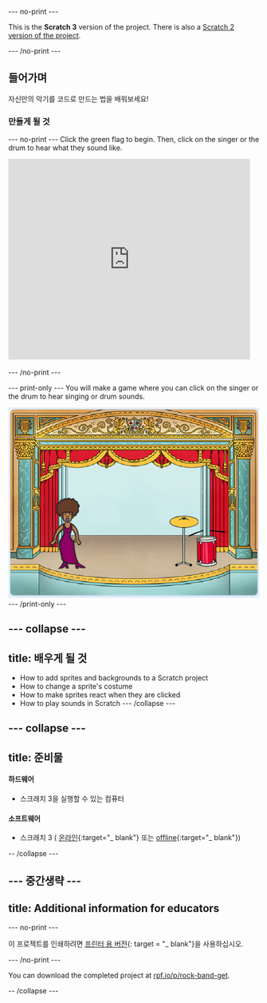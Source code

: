 \--- no-print \---

This is the **Scratch 3** version of the project. There is also a [Scratch 2 version of the project](https://projects.raspberrypi.org/en/projects/rock-band-scratch2).

\--- /no-print \---

## 들어가며

자신만의 악기를 코드로 만드는 법을 배워보세요!

### 만들게 될 것

\--- no-print \--- Click the green flag to begin. Then, click on the singer or the drum to hear what they sound like.

<div class="scratch-preview">
  <iframe allowtransparency="true" width="485" height="402" src="https://scratch.mit.edu/projects/embed/276872220/?autostart=false" frameborder="0" scrolling="no"></iframe>
</div>

\--- /no-print \---

\--- print-only \--- You will make a game where you can click on the singer or the drum to hear singing or drum sounds.

![game screenshot](images/demo.png) \--- /print-only \---

## \--- collapse \---

## title: 배우게 될 것

+ How to add sprites and backgrounds to a Scratch project
+ How to change a sprite's costume
+ How to make sprites react when they are clicked
+ How to play sounds in Scratch \--- /collapse \---

## \--- collapse \---

## title: 준비물

#### 하드웨어

+ 스크래치 3을 실행할 수 있는 컴퓨터

#### 소프트웨어

+ 스크래치 3 ( [온라인](http://rpf.io/scratchon){:target="_ blank"} 또는 [offline](http://rpf.io/scratchoff){:target="_ blank"})

-- /collapse \---

## \--- 중간생략 \---

## title: Additional information for educators

\--- no-print \---

이 프로젝트를 인쇄하려면 [프린터 용 버전](https://projects.raspberrypi.org/en/projects/rock-band/print){: target = "_ blank"}을 사용하십시오.

\--- /no-print \---

You can download the completed project at [rpf.io/p/rock-band-get](http://rpf.io/p/en/rock-band-get).

-- /collapse \---